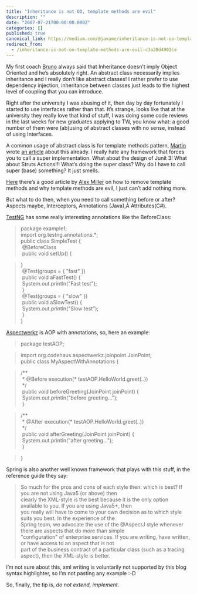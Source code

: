 ```yaml
---
title: "Inheritance is not OO, template methods are evil"
description: ""
date: "2007-07-21T00:00:00.000Z"
categories: []
published: true
canonical_link: https://medium.com/@javame/inheritance-is-not-oo-template-methods-are-evil-c3a28d4902ce
redirect_from:
  - /inheritance-is-not-oo-template-methods-are-evil-c3a28d4902ce
---
```


My first coach [Bruno](http://bbossola.wordpress.com/) always said that Inheritance doesn’t imply Object Oriented and he’s absolutely right. An abstract class necessarily implies inheritance and I really don’t like abstract classes! I rather prefer to use dependency injection, inheritance between classes just leads to the highest level of coupling that you can introduce.

Right after the university I was abusing of it, then day by day fortunately I started to use interfaces rather than that. It’s strange, looks like that at the university they really love that kind of stuff, I was doing some code reviews in the last weeks for new graduates applying to TW, you know what: a good number of them were (ab)using of abstract classes with no sense, instead of using Interfaces.

A common usage of abstract class is for template methods pattern, [Martin](http://www.martinfowler.com) wrote [an article](http://www.martinfowler.com/bliki/CallSuper.html) about this already. I really hate any framework that forces you to call a super implementation. What about the design of Junit 3! What about Struts Actions!!! What’s doing the super class? Why do I have to call super (base) something? It just smells.

[Here](http://tech.puredanger.com/2007/07/03/pattern-hate-template/) there’s a good article by [Alex Miller](http://tech.puredanger.com/about/) on how to remove template methods and why template methods are evil, I just can’t add nothing more.

But what to do then, when you need to call something before or after? Aspects maybe, Interceptors, Annotations (Java),Â Attributes(C#).

[TestNG](http://testng.org/doc/) has some really interesting annotations like the BeforeClass:

> package example1;  
> import org.testng.annotations.\*;  
> public class SimpleTest {  
>  @BeforeClass  
>  public void setUp() {

> }  
>  @Test(groups = { "fast" })  
>  public void aFastTest() {  
>  System.out.println("Fast test");  
>  }  
>  @Test(groups = { "slow" })  
>  public void aSlowTest() {  
>  System.out.println("Slow test");  
>  }  
> }

[Aspectwerkz](http://aspectwerkz.codehaus.org/) is AOP with annotations, so, here an example:

> package testAOP;

> import org.codehaus.aspectwerkz.joinpoint.JoinPoint;  
> public class MyAspectWithAnnotations {

> /\*\*  
>  \* @Before execution(\* testAOP.HelloWorld.greet(..))  
>  \*/  
>  public void beforeGreeting(JoinPoint joinPoint) {  
>  System.out.println("before greeting…");  
>  }

> /\*\*  
>  \* @After execution(\* testAOP.HelloWorld.greet(..))  
>  \*/  
>  public void afterGreeting(JoinPoint joinPoint) {  
>  System.out.println("after greeting…");  
>  }

> }

Spring is also another well known framework that plays with this stuff, in the reference guide they say:

> So much for the pros and cons of each style then: which is best? If you are not using Java5 (or above) then  
> clearly the XML-style is the best because it is the only option available to you. If you are using Java5+, then  
> you really will have to come to your own decision as to which style suits you best. In the experience of the  
> Spring team, we advocate the use of the @AspectJ style whenever there are aspects that do more than simple  
> "configuration" of enterprise services. If you are writing, have written, or have access to an aspect that is not  
> part of the business contract of a particular class (such as a tracing aspect), then the XML-style is better.

I’m not sure about this, xml writing is voluntarily not supported by this blog syntax highlighter, so I’m not pasting any example :-D

So, finally, the tip is, _do not extend, implement_.
